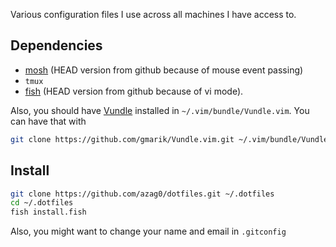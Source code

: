 Various configuration files I use across all machines I have access to.

## Dependencies

- [mosh](http://mosh.mit.edu/) (HEAD version from github because of mouse event passing)
- `tmux`
- [fish](http://fishshell.com/) (HEAD version from github because of vi mode).

Also, you should have [Vundle](https://github.com/gmarik/Vundle.vim) installed in `~/.vim/bundle/Vundle.vim`. You can have that with

```bash
git clone https://github.com/gmarik/Vundle.vim.git ~/.vim/bundle/Vundle.vim
```

## Install

```bash
git clone https://github.com/azag0/dotfiles.git ~/.dotfiles
cd ~/.dotfiles
fish install.fish
```

Also, you might want to change your name and email in `.gitconfig`
